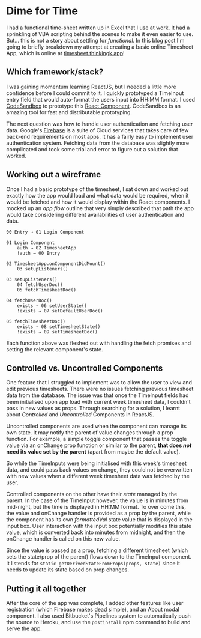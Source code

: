 # Dime for Time

I had a functional time-sheet written up in Excel that I use at work. It had a sprinkling of VBA scripting behind the scenes to make it even easier to use. But... this is not a story about settling for *functional*. In this blog post I'm going to briefly breakdown my attempt at creating a basic online Timesheet App, which is online at [timesheet.thinkingk.app](https://timesheet.thinkingk.app)!

## Which framework/stack?

I was gaining momentum learning ReactJS, but I needed a little more confidence before I could commit to it. I quickly prototyped a TimeInput entry field that would auto-format the users input into HH:MM format. I used [CodeSandbox](https://codesandbox.io) to prototype this [React Component](https://codesandbox.io/embed/k86yn204o). CodeSandbox is an amazing tool for fast and distributable prototyping.

The next question was how to handle user authentication and fetching user data. Google's [Firebase](https://firebase.google.com/) is a suite of Cloud services that takes care of few back-end requirements on most apps. It has a fairly easy to implement user authentication system. Fetching data from the database was slightly more complicated and took some trial and error to figure out a solution that worked.

## Working out a wireframe

Once I had a basic prototype of the timesheet, I sat down and worked out exactly how the app would load and what data would be required, when it would be fetched and how it would display within the React components. I mocked up an *app flow* outline that very simply described that path the app would take considering different availabilities of user authentication and data.

```
00 Entry → 01 Login Component
    
01 Login Component
    auth → 02 TimesheetApp
    !auth → 00 Entry
    
02 TimesheetApp.onComponentDidMount()
    03 setupListeners()
    
03 setupListeners()
    04 fetchUserDoc()
    05 fetchTimesheetDoc()

04 fetchUserDoc()
    exists → 06 setUserState()
    !exists → 07 setDefaultUserDoc()

05 fetchTimesheetDoc()
    exists → 08 setTimesheetState()
    !exists → 09 setTimesheetDoc()
```

Each function above was fleshed out with handling the fetch promises and setting the relevant component's state. 

## Controlled vs. Uncontrolled Components

One feature that I struggled to implement was to allow the user to view and edit previous timesheets. There were no issues fetching previous timesheet data from the database. The issue was that once the TimeInput fields had been initialised upon app load with current week timesheet data, I couldn't pass in new values as props. Through searching for a solution, I learnt about *Controlled* and *Uncontrolled* Components in ReactJS.

Uncontrolled components are used when the component can manage its own state. It may notify the parent of value changes through a prop function. For example, a simple toggle component that passes the toggle value via an onChange prop function or similar to the parent, **that does *not* need its value set by the parent** (apart from maybe the default value).

So while the TimeInputs were being initialised with this week's timesheet data, and could pass back values on change, they could not be overwritten with new values when a different week timesheet data was fetched by the user.

Controlled components on the other have their *state* managed by the parent. In the case of the TimeInput however, the value is in minutes from mid-night, but the time is displayed in HH:MM format. To over come this, the value and onChange handler is provided as a prop by the parent, while the component has its own *formattedVal* state value that is displayed in the input box. User interaction with the input box potentially modifies this state value, which is converted back into minutes from midnight, and then the onChange handler is called on this new value.

Since the value is passed as a prop, fetching a different timesheet (which sets the state/prop of the parent) flows down to the TimeInput component. It listends for ```static getDerivedStateFromProps(props, state)``` since it needs to update its state based on prop changes.

## Putting it all together

After the core of the app was complete, I added other features like user registration (which Firebase makes dead simple), and an About modal component. I also used Bitbucket's Pipelines system to automatically push the source to Heroku, and use the ```postinstall``` npm command to build and serve the app.